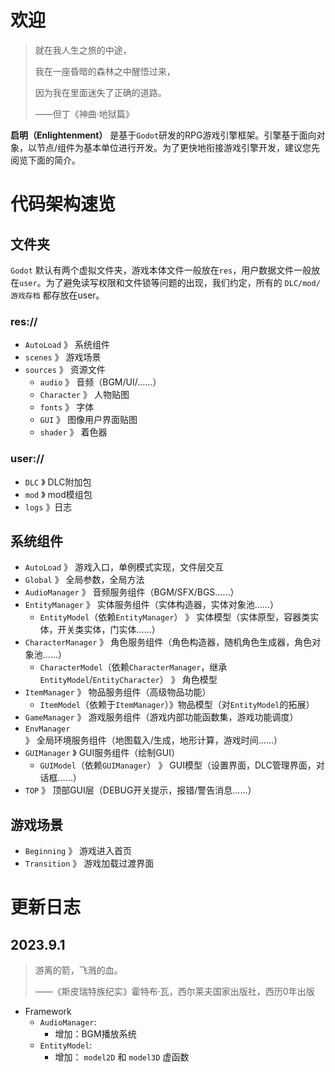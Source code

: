 # 欢迎

> 就在我人生之旅的中途，
> 
> 我在一座昏暗的森林之中醒悟过来，
>
> 因为我在里面迷失了正确的道路。
>
> ——但丁《神曲·地狱篇》


**启明（Enlightenment）** 是基于`Godot`研发的RPG游戏引擎框架。引擎基于面向对象，以节点/组件为基本单位进行开发。为了更快地衔接游戏引擎开发，建议您先阅览下面的简介。

# 代码架构速览

## 文件夹

`Godot` 默认有两个虚拟文件夹，游戏本体文件一般放在`res`，用户数据文件一般放在`user`。为了避免读写权限和文件锁等问题的出现，我们约定，所有的 `DLC/mod/游戏存档` 都存放在user。

### res://

- `AutoLoad` 》 系统组件
- `scenes` 》 游戏场景
- `sources` 》 资源文件
  - `audio` 》 音频（BGM/UI/……）
  - `Character` 》 人物贴图
  - `fonts` 》 字体
  - `GUI` 》 图像用户界面贴图
  - `shader` 》 着色器

### user://

- `DLC` 》 DLC附加包
- `mod` 》 mod模组包
- `logs` 》日志

## 系统组件

- `AutoLoad` 》 游戏入口，单例模式实现，文件层交互
- `Global` 》 全局参数，全局方法
- `AudioManager` 》 音频服务组件（BGM/SFX/BGS……）
- `EntityManager` 》 实体服务组件（实体构造器，实体对象池……）
  - `EntityModel`（依赖`EntityManager`） 》 实体模型（实体原型，容器类实体，开关类实体，门实体……）
- `CharacterManager` 》 角色服务组件（角色构造器，随机角色生成器，角色对象池……）
  - `CharacterModel`（依赖`CharacterManager`，继承`EntityModel`/`EntityCharacter`） 》 角色模型
- `ItemManager` 》 物品服务组件（高级物品功能）
  - `ItemModel`（依赖于`ItemManager`）》物品模型（对`EntityModel`的拓展）
- `GameManager` 》 游戏服务组件（游戏内部功能函数集，游戏功能调度）
- `EnvManager` 》 全局环境服务组件（地图载入/生成，地形计算，游戏时间……）
- `GUIManager` 》 GUI服务组件（绘制GUI）
  - `GUIModel`（依赖`GUIManager`） 》 GUI模型（设置界面，DLC管理界面，对话框……）
- `TOP` 》 顶部GUI层（DEBUG开关提示，报错/警告消息……）

## 游戏场景

- `Beginning` 》 游戏进入首页
- `Transition` 》 游戏加载过渡界面

# 更新日志

## 2023.9.1

> 游离的箭，飞溅的血。
> 
> ——《斯皮瑞特族纪实》霍特布·瓦，西尔莱夫国家出版社，西历0年出版

- Framework
  - `AudioManager`:
    - 增加：BGM播放系统
  - `EntityModel`:
    - 增加： `model2D` 和 `model3D` 虚函数